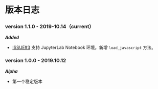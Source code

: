 # 版本日志

### version 1.1.0 - 2019-10.14（current）

***Added***
* [ISSUE#3](https://github.com/chenjiandongx/cutecharts/issues/3) 支持 JupyterLab Notebook 环境，新增 `load_javascript` 方法。

### version 1.0.0 - 2019.10.12

***Alpha***
* 第一个稳定版本
